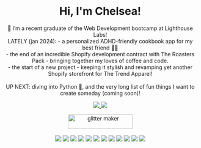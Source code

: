 <h1 align='center'>Hi, I'm Chelsea!</h1>


<p align='center'>
 🌱 I’m a recent graduate of the Web Development bootcamp at Lighthouse Labs!<br>
 LATELY (jan 2024): 
 - a personalized ADHD-friendly cookbook app for my best friend 🍳📘<br>
 - the end of an incredible Shopify development contract with The Roasters Pack - bringing together my loves of coffee and code.<br> 
 - the start of a new project - keeping it stylish and revamping yet another Shopify storefront for The Trend Apparel!<br>
 <br>
 UP NEXT: diving into Python 🐍, and the very long list of fun things I want to create someday (coming soon)!
  
<p align='center'>
  <a href="https://www.linkedin.com/in/chelseadwarika/">
    <img src="https://img.shields.io/badge/linkedin-%230077B5.svg?&style=for-the-badge&logo=linkedin&logoColor=white" />
    
   <a href="https://discordapp.com/users/chelseakdwarika#2823">
    <img src="https://img.shields.io/badge/Discord-7289DA?style=for-the-badge&logo=discord&logoColor=white" />
     
     
<p align='center'>
<a href="https://chelseakdwarika.github.io/resume/"><img src="https://i.picasion.com/gl/92/gUUg.gif" width="169" height="38" border="0" alt="glitter maker" /></a><br /><a href="https://picasion.com/gl/gUUg/"></a>
 <br>

<img src="https://img.shields.io/badge/JavaScript-F7DF1E?style=for-the-badge&logo=javascript&logoColor=black"/>
<img src="https://img.shields.io/badge/Node.js-43853D?style=for-the-badge&logo=node.js&logoColor=white" />
<img src="https://img.shields.io/badge/Ruby-CC342D?style=for-the-badge&logo=ruby&logoColor=white" />
<img src="https://img.shields.io/badge/PostgreSQL-316192?style=for-the-badge&logo=postgresql&logoColor=white" />
<img src="https://img.shields.io/badge/HTML-239120?style=for-the-badge&logo=html5&logoColor=white" />
<img src="https://img.shields.io/badge/CSS-239120?&style=for-the-badge&logo=css3&logoColor=white" />
  <img src="https://img.shields.io/badge/jQuery-0769AD?style=for-the-badge&logo=jquery&logoColor=white" />
  <img src="https://img.shields.io/badge/React-20232A?style=for-the-badge&logo=react&logoColor=61DAFB" />
  <img src="https://img.shields.io/badge/Jest-323330?style=for-the-badge&logo=Jest&logoColor=white" />
  <img src="https://img.shields.io/badge/mocha.js-323330?style=for-the-badge&logo=mocha&logoColor=Brown" />
  <img src="https://img.shields.io/badge/chai.js-323330?style=for-the-badge&logo=chai&logoColor=red" />
  <img src="https://img.shields.io/badge/Express.js-404D59?style=for-the-badge" />
